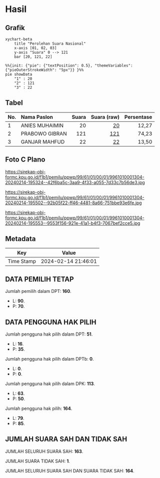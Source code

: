# Hasil

## Grafik

```mermaid
xychart-beta
    title "Perolehan Suara Nasional"
    x-axis [01, 02, 03]
    y-axis "Suara" 0 --> 121
    bar [20, 121, 22]
```

```mermaid
%%{init: {"pie": {"textPosition": 0.5}, "themeVariables": {"pieOuterStrokeWidth": "5px"}} }%%
pie showData
    "1" : 20
    "2" : 121
    "3" : 22
```

## Tabel

| No. | Nama Paslon    | Suara | Suara (raw) | Persentase |
|:--- |:-------------- | -----:| -----------:| ----------:|
| 1   | ANIES MUHAIMIN | 20    | [20][p-1]   | 12,27      |
| 2   | PRABOWO GIBRAN | 121   | [121][p-2]  | 74,23      |
| 3   | GANJAR MAHFUD  | 22    | [22][p-3]   | 13,50      |


[p-1]: https://github.com/gigit-pemilu/pemilu-2024/blob/main/pilpres/hitung-suara/sub/99-luar-negeri/sub/61-kota-kinabalu-malaysia/sub/01-kota-kinabalu-malaysia/sub/0001-kota-kinabalu-malaysia/sub/304-ksk-293/sub/paslon-1.txt
[p-2]: https://github.com/gigit-pemilu/pemilu-2024/blob/main/pilpres/hitung-suara/sub/99-luar-negeri/sub/61-kota-kinabalu-malaysia/sub/01-kota-kinabalu-malaysia/sub/0001-kota-kinabalu-malaysia/sub/304-ksk-293/sub/paslon-2.txt
[p-3]: https://github.com/gigit-pemilu/pemilu-2024/blob/main/pilpres/hitung-suara/sub/99-luar-negeri/sub/61-kota-kinabalu-malaysia/sub/01-kota-kinabalu-malaysia/sub/0001-kota-kinabalu-malaysia/sub/304-ksk-293/sub/paslon-3.txt

## Foto C Plano

https://sirekap-obj-formc.kpu.go.id/f1b1/pemilu/ppwp/99/61/01/00/01/9961010001304-20240214-195324--42f6ba5c-3aa9-4f33-a055-7d33c7b56de3.jpg

https://sirekap-obj-formc.kpu.go.id/f1b1/pemilu/ppwp/99/61/01/00/01/9961010001304-20240214-195502--92b05f22-ff46-4481-8a66-751bbe93e6fe.jpg

https://sirekap-obj-formc.kpu.go.id/f1b1/pemilu/ppwp/99/61/01/00/01/9961010001304-20240214-195553--9553f156-921e-41a1-b4f3-7067bef2cce5.jpg


## Metadata

| Key        | Value               |
| ---------- | ------------------- |
| Time Stamp | 2024-02-14 21:46:01 |


## DATA PEMILIH TETAP

Jumlah pemilih dalam DPT: **160**.
 * L: **90**.
 * P: **70**.

## DATA PENGGUNA HAK PILIH

Jumlah pengguna hak pilih dalam DPT: **51**.
 * L: **16**.
 * P: **35**.

Jumlah pengguna hak pilih dalam DPTb: **0**.
 * L: **0**.
 * P: **0**.

Jumlah pengguna hak pilih dalam DPK: **113**.
 * L: **63**.
 * P: **50**.

Jumlah pengguna hak pilih: **164**.
 * L: **79**.
 * P: **85**.

## JUMLAH SUARA SAH DAN TIDAK SAH

JUMLAH SELURUH SUARA SAH: **163**.

JUMLAH SUARA TIDAK SAH: **1**.

JUMLAH SELURUH SUARA SAH DAN SUARA TIDAK SAH: **164**.


